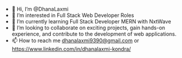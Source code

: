 - 👋 Hi, I’m @DhanaLaxmi
- 👀 I’m interested in Full Stack Web Developer Roles
- 🌱 I’m currently learning Full Stack Developer MERN with NxtWave
- 💞️ I’m looking to collaborate on exciting projects, gain hands-on experience, and contribute to the development of web applications.
- 📫 How to reach me dhanalaxmi9390@gmail.com or https://www.linkedin.com/in/dhanalaxmi-kondra/
